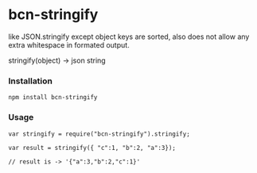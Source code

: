 # bcn-stringify 

like JSON.stringify except object keys are sorted, also does not allow any extra
whitespace in formated output.

stringify(object) -> json string

### Installation

```
npm install bcn-stringify
```


### Usage

```
var stringify = require("bcn-stringify").stringify;

var result = stringify({ "c":1, "b":2, "a":3});

// result is -> '{"a":3,"b":2,"c":1}'

```







